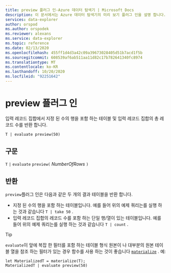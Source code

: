 ```yaml
---
title: preview 플러그 인-Azure 데이터 탐색기 | Microsoft Docs
description: 이 문서에서는 Azure 데이터 탐색기의 미리 보기 플러그 인을 설명 합니다.
services: data-explorer
author: orspod
ms.author: orspodek
ms.reviewer: alexans
ms.service: data-explorer
ms.topic: reference
ms.date: 02/13/2020
ms.openlocfilehash: 455ff1d4d3a42c09a39673028405d51b7acd1f5b
ms.sourcegitcommit: 608539af6ab511aa11d82c17b782641340fc8974
ms.translationtype: MT
ms.contentlocale: ko-KR
ms.lasthandoff: 10/20/2020
ms.locfileid: "92251642"
---
```

# <a name="preview-plugin"></a>preview 플러그 인

입력 레코드 집합에서 지정 된 수의 행을 포함 하는 테이블 및 입력 레코드 집합의 총 레코드 수를 반환 합니다.

```kusto
T | evaluate preview(50)
```

## <a name="syntax"></a>구문

`T` `|` `evaluate` `preview(` *NumberOfRows* `)`

## <a name="returns"></a>반환

`preview`플러그 인은 다음과 같은 두 개의 결과 테이블을 반환 합니다.
* 지정 된 수의 행을 포함 하는 테이블입니다.
  예를 들어 위의 예제 쿼리는를 실행 하는 것과 같습니다 `T | take 50` .
* 입력 레코드 집합의 레코드 수를 포함 하는 단일 행/열이 있는 테이블입니다.
  예를 들어 위의 예제 쿼리는를 실행 하는 것과 같습니다 `T | count` .

> [!TIP]
> `evaluate`이 앞에 복잡 한 필터를 포함 하는 테이블 형식 원본이 나 대부분의 원본 테이블 열을 참조 하는 필터가 있는 경우 함수를 사용 하는 것이 좋습니다 [`materialize`](materializefunction.md) . 예:

```kusto
let MaterializedT = materialize(T);
MaterializedT | evaluate preview(50)
```